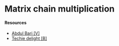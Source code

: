 # Matrix chain multiplication

#### Resources
* [Abdul Bari [V]](https://www.youtube.com/watch?v=prx1psByp7U)
* [Techie delight [B]](https://www.techiedelight.com/matrix-chain-multiplication/)
